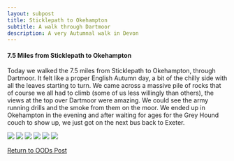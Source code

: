 ```yaml
---
layout: subpost
title: Sticklepath to Okehampton
subtitle: A walk through Dartmoor
description: A very Autumnal walk in Devon
---
```


<h4>7.5 Miles from Sticklepath to Okehampton</h4>

Today we walked the 7.5 miles from Sticklepath to Okehampton, through Dartmoor. It felt like a proper English Autumn day, a bit of the chilly side with all the leaves starting to turn.
We came across a massive pile of rocks that of course we all had to climb (some of us less willingly than others), the views at the top over Dartmoor were amazing. 
We could see the army running drills and the smoke from them on the moor. 
We ended up in Okehampton in the evening and after waiting for ages for the Grey Hound couch to show up, we just got on the next bus back to Exeter. 

<img src="https://adventuresofthetravellingtwins.com/Photos/2013-11-16-SticklepathToOkehampton/P1020402.JPG" class="image1">
<img src="https://adventuresofthetravellingtwins.com/Photos/2013-11-16-SticklepathToOkehampton/1393169_10201423744688641_308988876_n.jpg" class="image1">
<img src="https://adventuresofthetravellingtwins.com/Photos/2013-11-16-SticklepathToOkehampton/P1020338.JPG" class="image1">
<img src="https://adventuresofthetravellingtwins.com/Photos/2013-11-16-SticklepathToOkehampton/P1020346.JPG" class="image1">
<img src="https://adventuresofthetravellingtwins.com/Photos/2013-11-16-SticklepathToOkehampton/P1020384.JPG" class="image1">
<img src="https://adventuresofthetravellingtwins.com/Photos/2013-11-16-SticklepathToOkehampton/P1020360.JPG" class="image1">

<a href="https://adventuresofthetravellingtwins.com/2013/09/21/oddswalks/">Return to OODs Post</a>

